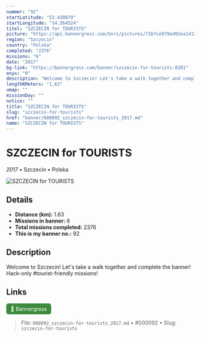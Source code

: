 ```yaml
---
nummer: "92"
startLatitude: "53.430879"
startLongitude: "14.564524"
titel: "SZCZECIN for TOURISTS"
picture: "https://api.bannergress.com/bnrs/pictures/71b7ce979e492ea14124ae18d54c1f9b"
region: "Szczecin"
country: "Polska"
completed: "2376"
missions: "6"
date: "2017"
bg-link: "https://bannergress.com/banner/szczecin-for-tourists-0201"
onyx: "0"
description: "Welcome to Szczecin! Let's take a walk together and complete the banner! Hack-only #tourist-friendly missions!"
lengthKMeters: "1,63"
umap: ""
missionDay: ""
notice: ""
title: "SZCZECIN for TOURISTS"
slug: "szczecin-for-tourists"
href: "banner/000092_szczecin-for-tourists_2017.md"
name: "SZCZECIN for TOURISTS"
---
```

# SZCZECIN for TOURISTS

*2017* • Szczecin • Polska

![SZCZECIN for TOURISTS](https://api.bannergress.com/bnrs/pictures/71b7ce979e492ea14124ae18d54c1f9b)



## Details
- **Distance (km):** 1.63
- **Missions in banner:** 6
- **Total missions completed:** 2376
- **This is my banner no.:** 92



## Description
Welcome to Szczecin! Let's take a walk together and complete the banner! Hack-only #tourist-friendly missions!



## Links
<a href="https://bannergress.com/banner/szczecin-for-tourists-0201" target="_blank" style="display:inline-block;margin-right:8px;padding:6px 12px;background:#3c8b3c;color:#fff;text-decoration:none;border-radius:6px;">🔗 Bannergress</a>



> File: `000092_szczecin-for-tourists_2017.md`
> • #000092
> • Slug: `szczecin-for-tourists`
